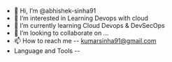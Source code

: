 - 👋 Hi, I’m @abhishek-sinha91
- 👀 I’m interested in Learning Devops with cloud
- 🌱 I’m currently learning Cloud Devops & DevSecOps 
- 💞️ I’m looking to collaborate on ...
- 📫 How to reach me -- kumarsinha91@gmail.com
- Language and Tools --


<!---
abhishek-sinha91/abhishek-sinha91 is a ✨ special ✨ repository because its `README.md` (this file) appears on your GitHub profile.
You can click the Preview link to take a look at your changes.
--->
